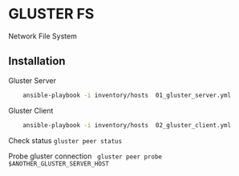 # GLUSTER FS
Network File System


## Installation


Gluster Server
```bash
    ansible-playbook -i inventory/hosts  01_gluster_server.yml
```

Gluster Client

```bash
    ansible-playbook -i inventory/hosts  02_gluster_client.yml
```

Check status
` gluster peer status `


Probe gluster connection
` gluster peer probe $ANOTHER_GLUSTER_SERVER_HOST`